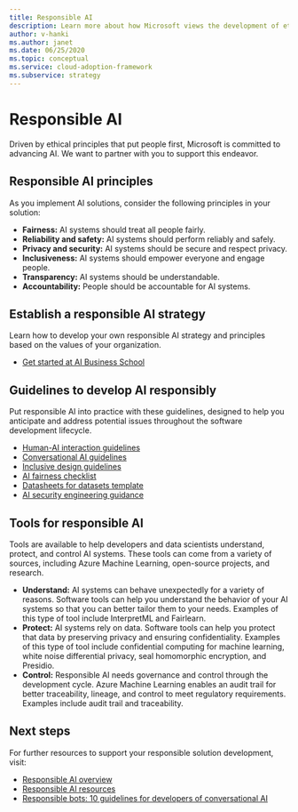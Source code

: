 ```yaml
---
title: Responsible AI
description: Learn more about how Microsoft views the development of ethical AI, including principles, guidelines, and tools for accomplishing this.
author: v-hanki
ms.author: janet
ms.date: 06/25/2020
ms.topic: conceptual
ms.service: cloud-adoption-framework
ms.subservice: strategy
---
```


<!-- docutune:ignore InterpretML FairLearn -->

# Responsible AI

Driven by ethical principles that put people first, Microsoft is committed to advancing AI. We want to partner with you to support this endeavor.

## Responsible AI principles

As you implement AI solutions, consider the following principles in your solution:

- **Fairness:** AI systems should treat all people fairly.
- **Reliability and safety:** AI systems should perform reliably and safely.
- **Privacy and security:** AI systems should be secure and respect privacy.
- **Inclusiveness:** AI systems should empower everyone and engage people.
- **Transparency:** AI systems should be understandable.
- **Accountability:** People should be accountable for AI systems.

## Establish a responsible AI strategy

Learn how to develop your own responsible AI strategy and principles based on the values of your organization.

- [Get started at AI Business School](https://www.microsoft.com/ai/ai-business-school?SilentAuth=1#primaryR7)

## Guidelines to develop AI responsibly

Put responsible AI into practice with these guidelines, designed to help you anticipate and address potential issues throughout the software development lifecycle.

- [Human-AI interaction guidelines](https://aka.ms/aiguidelines)
- [Conversational AI guidelines](https://www.microsoft.com/research/publication/responsible-bots/)
- [Inclusive design guidelines](https://www.microsoft.com/design/inclusive/)
- [AI fairness checklist](https://query.prod.cms.rt.microsoft.com/cms/api/am/binary/RE4t6dA)
- [Datasheets for datasets template](https://query.prod.cms.rt.microsoft.com/cms/api/am/binary/RE4t8QB)
- [AI security engineering guidance](https://blogs.microsoft.com/on-the-issues/2019/12/06/ai-machine-learning-security/)

## Tools for responsible AI

Tools are available to help developers and data scientists understand, protect, and control AI systems. These tools can come from a variety of sources, including Azure Machine Learning, open-source projects, and research.

- **Understand:** AI systems can behave unexpectedly for a variety of reasons. Software tools can help you understand the behavior of your AI systems so that you can better tailor them to your needs. Examples of this type of tool include InterpretML and Fairlearn.
- **Protect:** AI systems rely on data. Software tools can help you protect that data by preserving privacy and ensuring confidentiality. Examples of this type of tool include confidential computing for machine learning, white noise differential privacy, seal homomorphic encryption, and Presidio.
- **Control:** Responsible AI needs governance and control through the development cycle. Azure Machine Learning enables an audit trail for better traceability, lineage, and control to meet regulatory requirements. Examples include audit trail and traceability.

## Next steps

For further resources to support your responsible solution development, visit:

- [Responsible AI overview](https://www.microsoft.com/ai/responsible-ai?activetab=pivot1:primaryr6)
- [Responsible AI resources](https://www.microsoft.com/ai/responsible-ai-resources)
- [Responsible bots: 10 guidelines for developers of conversational AI](https://www.microsoft.com/research/publication/responsible-bots/)
